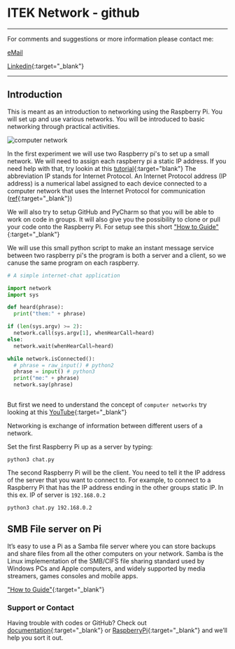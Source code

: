 # ITEK Network - github

______
For comments and suggestions or more information please contact me:

[eMail](mailto:hans@eaaa.dk)

[Linkedin](https://www.linkedin.com/in/hansjeppesen/){:target="_blank"}

______

## Introduction

This is meant as an introduction to networking using the Raspberry Pi. You will set up and use various networks. You will be introduced to basic networking through practical activities.

![computer network](/ITEK_01_network/images/network-cable-ethernet-computer-159304.jpeg)

In the first experiment we will use two Raspberry pi's to set up a small network. We will need to assign each raspberry pi a static IP address. If you need help with that, try lookin at this [tutorial](https://www.modmypi.com/blog/how-to-give-your-raspberry-pi-a-static-ip-address-update){:target="blank"}
The abbreviation IP stands for Internet Protocol. An Internet Protocol address (IP address) is a numerical label assigned to each device connected to a computer network that uses the Internet Protocol for communication ([ref](https://tools.ietf.org/html/rfc760){:target="_blank"})

We will also try to setup GitHub and PyCharm so that you will be able to work on code in groups. It will also give you the possibility to clone or pull your code onto the Raspberry Pi. For setup see this short ["How to Guide"](doc/git_pycharm.md){:target="_blank"}

We will use this small python script to make an instant message service between two raspberry pi's the program is both a server and a client, so we canuse the same program on each raspberry.

```python
# A simple internet-chat application

import network
import sys

def heard(phrase):
  print("them:" + phrase)

if (len(sys.argv) >= 2):
  network.call(sys.argv[1], whenHearCall=heard)
else:  
  network.wait(whenHearCall=heard)

while network.isConnected():
  # phrase = raw_input() # python2
  phrase = input() # python3
  print("me:" + phrase)
  network.say(phrase)
  
```

But first we need to understand the concept of ```computer networks``` try looking at this [YouTube](https://www.youtube.com/watch?v=kNJZ-v263zc){:target="_blank"}

Networking is exchange of information between different users of a network.

Set the first Raspberry Pi up as a server by typing:

```python3 chat.py```

The second Raspberry Pi will be the client. You need to tell it the IP address of the server that you want to connect to. For example, to connect to a Raspberry Pi that has the IP address ending in the other groups static IP. In this ex. IP of server is ```192.168.0.2```

```python3 chat.py 192.168.0.2```

## SMB File server on Pi

It’s easy to use a Pi as a Samba file server where you can store backups and share files from all the other computers on your network.
Samba is the Linux implementation of the SMB/CIFS file sharing standard used by Windows PCs and Apple computers, and widely supported by media streamers, games consoles and mobile apps.

 ["How to Guide"](doc/smb_server.md){:target="_blank"}

### Support or Contact

Having trouble with codes or GitHub? Check out [documentation](https://help.github.com/categories/github-pages-basics/){:target="_blank"} or [RaspberryPi](https://www.raspberrypi.org/documentation/){:target="_blank"} and we’ll help you sort it out.
